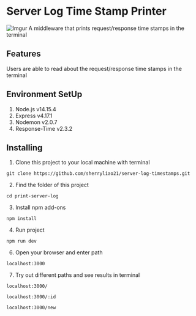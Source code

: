 # Server Log Time Stamp Printer
![Imgur](https://imgur.com/e6J5bp5.png)
A middleware that prints request/response time stamps in the terminal

## Features
Users are able to read about the request/response time stamps in the terminal

## Environment SetUp
1. Node.js v14.15.4
2. Express v4.17.1
3. Nodemon v2.0.7
5. Response-Time v2.3.2

## Installing
1. Clone this project  to your local machine with terminal
```
git clone https://github.com/sherryliao21/server-log-timestamps.git
```
2. Find the folder of this project
```
cd print-server-log
```
3. Install npm add-ons
```
npm install
```
4. Run project
```
npm run dev
```
6. Open your browser and enter path
```
localhost:3000
```
7. Try out different paths and see results in terminal
```
localhost:3000/
```
```
localhost:3000/:id
```
```
localhost:3000/new
```

